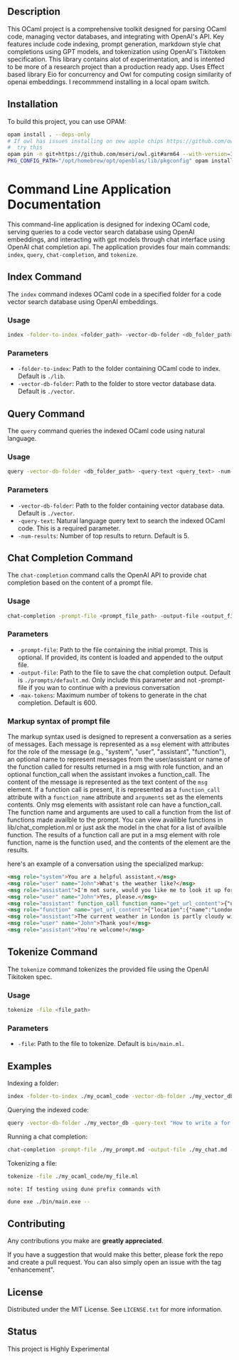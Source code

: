 ## Description

This OCaml project is a comprehensive toolkit designed for parsing OCaml code, managing vector databases, and integrating with OpenAI's API. Key features include code indexing, prompt generation, markdown style chat completions using GPT models, and tokenization using OpenAI's Tikitoken specification. This library contains alot of experimentation, and is intented to be more of a research project than a production ready app. Uses Effect based library Eio for concurrency and Owl for computing cosign similarity of openai embeddings. I recommmend installing in a local opam switch.

## Installation

To build this project, you can use OPAM:

```sh
opam install . --deps-only
# If owl has issues installing on new apple chips https://github.com/owlbarn/owl/issues/597#issuecomment-1119470934 
#  try this 
opam pin -n git+https://github.com/mseri/owl.git#arm64 --with-version=1.1.0
PKG_CONFIG_PATH="/opt/homebrew/opt/openblas/lib/pkgconfig" opam install owl.1.1.0
```

# Command Line Application Documentation

This command-line application is designed for indexing OCaml code, serving queries to a code vector search database using OpenAI embeddings, and interacting with gpt models through chat interface using OpenAI chat completion api. The application provides four main commands: `index`, `query`, `chat-completion`, and `tokenize`.

## Index Command

The `index` command indexes OCaml code in a specified folder for a code vector search database using OpenAI embeddings.

### Usage

```bash
index -folder-to-index <folder_path> -vector-db-folder <db_folder_path>
```

### Parameters

- `-folder-to-index`: Path to the folder containing OCaml code to index. Default is `./lib`.
- `-vector-db-folder`: Path to the folder to store vector database data. Default is `./vector`.

## Query Command

The `query` command queries the indexed OCaml code using natural language.

### Usage

```bash
query -vector-db-folder <db_folder_path> -query-text <query_text> -num-results <num_results>
```

### Parameters

- `-vector-db-folder`: Path to the folder containing vector database data. Default is `./vector`.
- `-query-text`: Natural language query text to search the indexed OCaml code. This is a required parameter.
- `-num-results`: Number of top results to return. Default is 5.

## Chat Completion Command

The `chat-completion` command calls the OpenAI API to provide chat completion based on the content of a prompt file.

### Usage

```bash
chat-completion -prompt-file <prompt_file_path> -output-file <output_file_path> -max-tokens <max_tokens>
```

### Parameters

- `-prompt-file`: Path to the file containing the initial prompt. This is optional. If provided, its content is loaded and appended to the output file. 
- `-output-file`: Path to the file to save the chat completion output. Default is `./prompts/default.md`. Only include this parameter and not -prompt-file if you wan to continue with a previous conversation
- `-max-tokens`: Maximum number of tokens to generate in the chat completion. Default is 600.

### Markup syntax of prompt file

The markup syntax used is designed to represent a conversation as a series of messages. Each message is represented as a `msg` element with attributes for the role of the message (e.g., "system", "user", "assistant", "function"), an optional name to represent messages from the user/assistant or name of the function called for results returned in a msg with role function, and an optional function_call when the assistant invokes a function_call. The content of the message is represented as the text content of the `msg` element. If a function call is present, it is represented as a `function_call` attribute with a `function_name` attribute and `arguments` set as the elements contents. Only msg elements with assistant role can have a function_call. The function name and arguments are used to call a function from the list of functions made availble to the prompt. You can view availible functions in lib/chat_completion.ml or just ask the model in the chat for a list of availble function. The results of a function call are put in a msg element with role function, name is the function used, and the contents of the element are the results. 

here's an example of a conversation using the specialized markup:

```html
<msg role="system">You are a helpful assistant.</msg>
<msg role="user" name="John">What's the weather like?</msg>
<msg role="assistant">I'm not sure, would you like me to look it up for you?</msg>
<msg role="user" name="John">Yes, please.</msg>
<msg role="assistant" function_call function_name="get_url_content">{"url": "http://api.weatherapi.com/v1/current.json?key=YOUR_API_KEY&q=London"}</msg>
<msg role="function" name="get_url_content">{"location":{"name":"London","region":"City of London, Greater London","country":"UK"},"current":{"temp_c":14.0,"condition":{"text":"Partly cloudy"}}}</msg>
<msg role="assistant">The current weather in London is partly cloudy with a temperature of 14 degrees Celsius.</msg>
<msg role="user" name="John">Thank you!</msg>
<msg role="assistant">You're welcome!</msg>
```

## Tokenize Command

The `tokenize` command tokenizes the provided file using the OpenAI Tikitoken spec.

### Usage

```bash
tokenize -file <file_path>
```

### Parameters

- `-file`: Path to the file to tokenize. Default is `bin/main.ml`.

## Examples

Indexing a folder:

```bash
index -folder-to-index ./my_ocaml_code -vector-db-folder ./my_vector_db
```

Querying the indexed code:

```bash
query -vector-db-folder ./my_vector_db -query-text "How to write a for loop in OCaml?" -num-results 10
```

Running a chat completion:

```bash
chat-completion -prompt-file ./my_prompt.md -output-file ./my_chat.md -max-tokens 1000
```

Tokenizing a file:

```bash
tokenize -file ./my_ocaml_code/my_file.ml
```

`note: If testing using dune prefix commands with`
```sh 
dune exe ./bin/main.exe --
```


## Contributing

Any contributions you make are **greatly appreciated**.

If you have a suggestion that would make this better, please fork the repo and create a pull request. You can also simply open an issue with the tag "enhancement".


## License

Distributed under the MIT License. See `LICENSE.txt` for more information.

## Status

This project is Highly Experimental